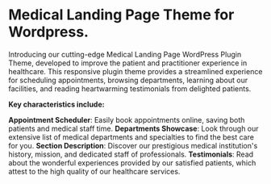 # Medical Landing Page Theme for Wordpress.


Introducing our cutting-edge Medical Landing Page WordPress Plugin Theme, developed to improve the patient and practitioner experience in healthcare. This responsive plugin theme provides a streamlined experience for scheduling appointments, browsing departments, learning about our facilities, and reading heartwarming testimonials from delighted patients.

**Key characteristics include:**

**Appointment Scheduler**: Easily book appointments online, saving both patients and medical staff time.
**Departments Showcase**: Look through our extensive list of medical departments and specialties to find the best care for you.
**Section Description**: Discover our prestigious medical institution's history, mission, and dedicated staff of professionals.
**Testimonials**: Read about the wonderful experiences provided by our satisfied patients, which attest to the high quality of our healthcare services.


